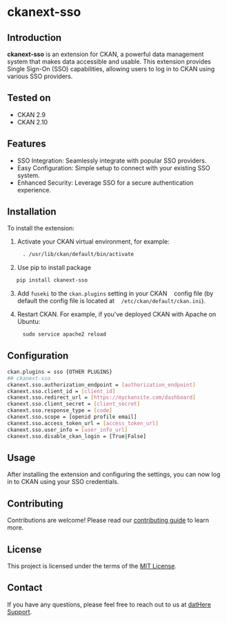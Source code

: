 # ckanext-sso

## Introduction
**ckanext-sso** is an extension for CKAN, a powerful data management system that makes data accessible and usable. This extension provides Single Sign-On (SSO) capabilities, allowing users to log in to CKAN using various SSO providers.

## Tested on
- CKAN 2.9
- CKAN 2.10

## Features

* SSO Integration: Seamlessly integrate with popular SSO providers.
* Easy Configuration: Simple setup to connect with your existing SSO system.
* Enhanced Security: Leverage SSO for a secure authentication experience.

## Installation

To install the extension:

1. Activate your CKAN virtual environment, for example:
```bash
     . /usr/lib/ckan/default/bin/activate
```
2. Use pip to install package
```bash
   pip install ckanext-sso
```
3. Add `fuseki` to the `ckan.plugins` setting in your CKAN
   config file (by default the config file is located at
   `/etc/ckan/default/ckan.ini`).

4. Restart CKAN. For example, if you've deployed CKAN with Apache on Ubuntu:
```bash
     sudo service apache2 reload
```

## Configuration

```bash
ckan.plugins = sso {OTHER PLUGINS}
## ckanext-sso
ckanext.sso.authorization_endpoint = [authorization_endpoint]
ckanext.sso.client_id = [client_id]
ckanext.sso.redirect_url = [https://myckansite.com/dashboard]
ckanext.sso.client_secret = [client_secret]
ckanext.sso.response_type = [code]
ckanext.sso.scope = [openid profile email]
ckanext.sso.access_token_url = [access_token_url]
ckanext.sso.user_info = [user_info_url]
ckanext.sso.disable_ckan_login = [True|False]
```

## Usage

After installing the extension and configuring the settings, you can now log in to CKAN using your SSO credentials.

## Contributing

Contributions are welcome! Please read our [contributing guide](CONTRIBUTING.md) to learn more.

## License

This project is licensed under the terms of the [MIT License](LICENSE).

## Contact

If you have any questions, please feel free to reach out to us at [
datHere Support](mailto:support@dathere.com).
